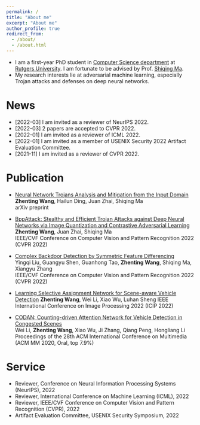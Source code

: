 ```yaml
---
permalink: /
title: "About me"
excerpt: "About me"
author_profile: true
redirect_from: 
  - /about/
  - /about.html
---
```


* I am a first-year PhD student in [Computer Science department](https://www.cs.rutgers.edu/) at [Rutgers University](https://www.rutgers.edu/). I am fortunate to be advised by Prof. [Shiqing Ma](https://www.cs.rutgers.edu/~sm2283/).
* My research interests lie at adversarial machine learning, especially Trojan attacks and defenses on deep neural networks.

News
======
* [2022-03] I am invited as a reviewer of NeurIPS 2022.
* [2022-03] 2 papers are accepted to CVPR 2022.
* [2022-01] I am invited as a reviewer of ICML 2022.
* [2022-01] I am invited as a member of USENIX Security 2022 Artifact Evaluation Committee.
* [2021-11] I am invited as a reviewer of CVPR 2022.


Publication
======
* [Neural Network Trojans Analysis and Mitigation from the Input Domain](https://arxiv.org/abs/2202.06382)  
**Zhenting Wang**, Hailun Ding, Juan Zhai, Shiqing Ma  
arXiv preprint

* [BppAttack: Stealthy and Efficient Trojan Attacks against Deep Neural Networks via Image Quantization and Contrastive Adversarial Learning](https://arxiv.org/abs/2205.13383)  
**Zhenting Wang**, Juan Zhai, Shiqing Ma  
IEEE/CVF Conference on Computer Vision and Pattern Recognition 2022 (CVPR 2022)

* [Complex Backdoor Detection by Symmetric Feature Differencing](https://www.cs.purdue.edu/homes/taog/docs/CVPR22_Liu.pdf)  
Yingqi Liu, Guangyu Shen, Guanhong Tao, **Zhenting Wang**, Shiqing Ma, Xiangyu Zhang  
IEEE/CVF Conference on Computer Vision and Pattern Recognition 2022 (CVPR 2022)

* [Learning Selective Assignment Network for Scene-aware Vehicle Detection](https://zhentingwang.github.io)
**Zhenting Wang**, Wei Li, Xiao Wu, Luhan Sheng
IEEE International Conference on Image Processing 2022 (ICIP 2022)

* [CODAN: Counting-driven Attention Network for Vehicle Detection in Congested Scenes](https://dl.acm.org/doi/abs/10.1145/3394171.3413945)  
Wei Li, **Zhenting Wang**, Xiao Wu, Ji Zhang, Qiang Peng, Hongliang Li  
Proceedings of the 28th ACM International Conference on Multimedia (ACM MM 2020, Oral, top 7.9%)

Service
======
* Reviewer, Conference on Neural Information Processing Systems (NeurIPS), 2022
* Reviewer, International Conference on Machine Learning (ICML), 2022
* Reviewer, IEEE/CVF Conference on Computer Vision and Pattern Recognition (CVPR), 2022
* Artifact Evaluation Committee, USENIX Security Symposium, 2022
